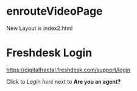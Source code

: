 # enrouteVideoPage

New Layout is index2.html


# Freshdesk Login

https://digitalfractal.freshdesk.com/support/login

Click to *Login here* next to **Are you an agent?**

